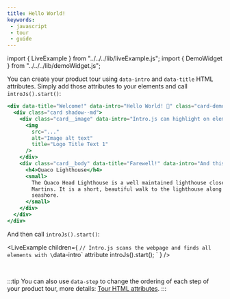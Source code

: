 ```yaml
---
title: Hello World!
keywords:
 - javascript
 - tour
 - guide
---
```


import { LiveExample } from "../../../lib/liveExample.js";
import { DemoWidget } from "../../../lib/demoWidget.js";


You can create your product tour using `data-intro` and `data-title` HTML attributes. Simply add those attributes to your
elements and call `introJs().start()`:

```jsx title="index.html"
<div data-title="Welcome!" data-intro="Hello World! 👋" class="card-demo">
  <div class="card shadow--md">
    <div class="card__image" data-intro="Intro.js can highlight on elements">
      <img
        src="..."
        alt="Image alt text"
        title="Logo Title Text 1"
      />
    </div>
    <div class="card__body" data-title="Farewell!" data-intro="And this is the last step!">
      <h4>Quaco Lighthouse</h4>
      <small>
        The Quaco Head Lighthouse is a well maintained lighthouse close to St.
        Martins. It is a short, beautiful walk to the lighthouse along the
        seashore.
      </small>
    </div>
  </div>
</div>
```

And then call `introJs().start()`:

<LiveExample children={
`// Intro.js scans the webpage and finds all elements with \`data-intro\` attribute
introJs().start();
`
} />

<br/>

<DemoWidget></DemoWidget>


:::tip
You can also use `data-step` to change the ordering of each step of your product tour, more details: [Tour HTML attributes](../../intro/attributes.md).
:::
